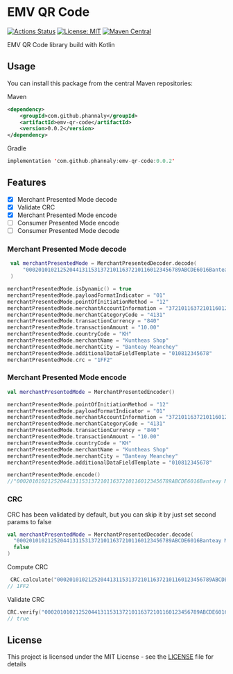 # EMV QR Code
[![Actions Status](https://github.com/phannaly/emv-qr-code/workflows/Build%20and%20test/badge.svg)](https://github.com/phannaly/emv-qr-code/actions)
[![License: MIT](https://img.shields.io/badge/License-MIT-yellow.svg)](https://opensource.org/licenses/MIT)
[![Maven Central](https://maven-badges.herokuapp.com/maven-central/com.github.phannaly/emv-qr-code/badge.svg)](https://maven-badges.herokuapp.com/maven-central/com.github.phannaly/emv-qr-code)



EMV QR Code library build with Kotlin 

## Usage

You can install this package from the central Maven repositories:

Maven
```xml
<dependency>
    <groupId>com.github.phannaly</groupId>
    <artifactId>emv-qr-code</artifactId>
    <version>0.0.2</version>
</dependency>
```

Gradle
```kotlin
implementation 'com.github.phannaly:emv-qr-code:0.0.2'
```

## Features

- [x] Merchant Presented Mode decode
- [x] Validate CRC
- [x] Merchant Presented Mode encode
- [ ] Consumer Presented Mode encode
- [ ] Consumer Presented Mode decode

### Merchant Presented Mode decode
```kotlin
 val merchantPresentedMode = MerchantPresentedDecoder.decode(
     "00020101021252044131153137210116372101160123456789ABCDE6016Banteay Meanchey5913Kuntheas Shop5802KH540510.005303840621201081234567863041FF2"
 )

merchantPresentedMode.isDynamic() = true
merchantPresentedMode.payloadFormatIndicator = "01"
merchantPresentedMode.pointOfInitiationMethod = "12"
merchantPresentedMode.merchantAccountInformation = "37210116372101160123456789ABCDE"
merchantPresentedMode.merchantCategoryCode = "4131"
merchantPresentedMode.transactionCurrency = "840"
merchantPresentedMode.transactionAmount = "10.00"
merchantPresentedMode.countryCode = "KH"
merchantPresentedMode.merchantName = "Kuntheas Shop"
merchantPresentedMode.merchantCity = "Banteay Meanchey"
merchantPresentedMode.additionalDataFieldTemplate = "010812345678"
merchantPresentedMode.crc = "1FF2"
```

### Merchant Presented Mode encode

```kotlin
val merchantPresentedMode = MerchantPresentedEncoder()

merchantPresentedMode.pointOfInitiationMethod = "12"
merchantPresentedMode.payloadFormatIndicator = "01"
merchantPresentedMode.merchantAccountInformation = "37210116372101160123456789ABCDE"
merchantPresentedMode.merchantCategoryCode = "4131"
merchantPresentedMode.transactionCurrency = "840"
merchantPresentedMode.transactionAmount = "10.00"
merchantPresentedMode.countryCode = "KH"
merchantPresentedMode.merchantName = "Kuntheas Shop"
merchantPresentedMode.merchantCity = "Banteay Meanchey"
merchantPresentedMode.additionalDataFieldTemplate = "010812345678"

merchantPresentedMode.encode()
//"00020101021252044131153137210116372101160123456789ABCDE6016Banteay Meanchey5913Kuntheas Shop5802KH540510.005303840621201081234567863041FF2"

```

### CRC
CRC has been validated by default, but you can skip it by just set second params to false

```kotlin
val merchantPresentedMode = MerchantPresentedDecoder.decode(
  "00020101021252044131153137210116372101160123456789ABCDE6016Banteay Meanchey5913Kuntheas Shop5802KH540510.005303840621201081234567863041FF2",
  false
)
```
Compute CRC
```kotlin
 CRC.calculate("00020101021252044131153137210116372101160123456789ABCDE6016Banteay Meanchey5913Kuntheas Shop5802KH540510.00530384062120108123456786304")
// 1FF2
```
Validate CRC
```kotlin
CRC.verify("00020101021252044131153137210116372101160123456789ABCDE6016Banteay Meanchey5913Kuntheas Shop5802KH540510.005303840621201081234567863041FF2")
// true
```

## License

This project is licensed under the MIT License - see the [LICENSE](LICENSE) file for details